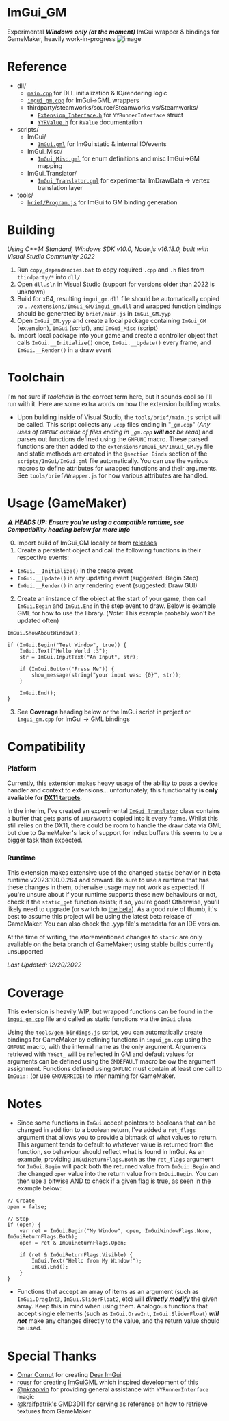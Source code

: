 # ImGui_GM
Experimental ***Windows only (at the moment)*** ImGui wrapper & bindings for GameMaker, heavily work-in-progress
![image](https://user-images.githubusercontent.com/6483989/208770256-e568fec4-e8ba-4239-82b6-97acbb7f2160.png)


# Reference
- dll/
  - [`main.cpp`](https://github.com/nommiin/ImGui_GM/blob/main/dll/main.cpp) for DLL initialization & IO/rendering logic
  - [`imgui_gm.cpp`](https://github.com/nommiin/ImGui_GM/blob/main/dll/imgui_gm.cpp) for ImGui->GML wrappers
  - thirdparty/steamworks/source/Steamworks_vs/Steamworks/
    - [`Extension_Interface.h`](https://github.com/YoYoGames/GMEXT-Steamworks/blob/main/source/Steamworks_vs/Steamworks/Extension_Interface.h) for `YYRunnerInterface` struct 
    - [`YYRValue.h`](https://github.com/YoYoGames/GMEXT-Steamworks/blob/main/source/Steamworks_vs/Steamworks/YYRValue.h) for `RValue` documentation 
- scripts/
  - ImGui/
    - [`ImGui.gml`](https://github.com/nommiin/ImGui_GM/blob/main/scripts/ImGui/ImGui.gml) for ImGui static & internal IO/events
  - ImGui_Misc/
    - [`ImGui_Misc.gml`](https://github.com/nommiin/ImGui_GM/blob/main/scripts/ImGui_Misc/ImGui_Misc.gml) for enum definitions and misc ImGui->GM mapping 
  - ImGui_Translator/
    - [`ImGui_Translator.gml`](https://github.com/nommiin/ImGui_GM/blob/main/scripts/ImGui_Translator/ImGui_Translator.gml) for experimental ImDrawData -> vertex translation layer 
- tools/
  - [`brief/Program.js`](https://github.com/nommiin/ImGui_GM/blob/main/tools/gen-bindings.js) for ImGui to GM binding generation

# Building
*Using C++14 Standard, Windows SDK v10.0, Node.js v16.18.0, built with Visual Studio Community 2022*

1. Run `copy_dependencies.bat` to copy required `.cpp` and `.h` files from `thirdparty/*` into `dll/`
2. Open `dll.sln` in Visual Studio (support for versions older than 2022 is unknown)
3. Build for x64, resulting `imgui_gm.dll` file should be automatically copied to `../extensions/ImGui_GM/imgui_gm.dll` and wrapped function bindings should be generated by `brief/main.js` in `ImGui_GM.yyp`
4. Open `ImGui_GM.yyp` and create a local package containing `ImGui_GM` (extension), `ImGui` (script), and `ImGui_Misc` (script)
5. Import local package into your game and create a controller object that calls `ImGui.__Initialize()` once, `ImGui.__Update()` every frame, and `ImGui.__Render()` in a draw event

# Toolchain
I'm not sure if *toolchain* is the correct term here, but it sounds cool so I'll run with it. Here are some extra words on how the extension building works.

- Upon building inside of Visual Studio, the `tools/brief/main.js` script will be called. This script collects any `.cpp` files ending in "`_gm.cpp`" (*Any uses of `GMFUNC` outside of files ending in `_gm.cpp` **will not** be read*) and parses out functions defined using the `GMFUNC` macro. These parsed functions are then added to the `extensions/ImGui_GM/ImGui_GM.yy` file and static methods are created in the `@section Binds` section of the `scripts/ImGui/ImGui.gml` file automatically. You can use the various macros to define attributes for wrapped functions and their arguments. See `tools/brief/Wrapper.js` for how various attributes are handled. 


# Usage (GameMaker)
***⚠️ HEADS UP: Ensure you're using a compatible runtime, see Compatibility heading below for more info***

0. Import build of ImGui_GM locally or from [releases](https://github.com/nommiin/ImGui_GM/releases/tag/build)
1. Create a persistent object and call the following functions in their respective events:
  - `ImGui.__Initialize()` in the create event
  - `ImGui.__Update()` in any updating event (suggested: Begin Step)
  - `ImGui.__Render()` in any rendering event (suggested: Draw GUI)
  
2. Create an instance of the object at the start of your game, then call `ImGui.Begin` and `ImGui.End` in the step event to draw. Below is example GML for how to use the library. (*Note:* This example probably won't be updated often)

```gml
ImGui.ShowAboutWindow();

if (ImGui.Begin("Test Window", true)) {
	ImGui.Text("Hello World :3");
	str = ImGui.InputText("An Input", str);
	
	if (ImGui.Button("Press Me")) {
		show_message(string("your input was: {0}", str));	
	}
	
	ImGui.End();
}
```

3. See **Coverage** heading below or the ImGui script in project or `imgui_gm.cpp` for ImGui -> GML bindings

# Compatibility
### Platform
Currently, this extension makes heavy usage of the ability to pass a device handler and context to extensions... unfortunately, this functionality **is only avaliable for [DX11 targets](https://manual.yoyogames.com/index.htm#t=GameMaker_Language%2FGML_Reference%2FOS_And_Compiler%2Fos_get_info.htm)**. 

In the interim, I've created an experimental [`ImGui_Translator`](https://github.com/nommiin/ImGui_GM/blob/main/scripts/ImGui_Translator/ImGui_Translator.gml) class contains a buffer that gets parts of `ImDrawData` copied into it every frame. Whilst this still relies on the DX11, there could be room to handle the draw data via GML but due to GameMaker's lack of support for index buffers this seems to be a bigger task than expected.

### Runtime
This extension makes extensive use of the changed `static` behavior in beta runtime v2023.100.0.264 and onward. Be sure to use a runtime that has these changes in them, otherwise usage may not work as expected. If you're unsure about if your runtime supports these new behaviours or not, check if the `static_get` function exists; if so, you're good! Otherwise, you'll likely need to upgrade (or switch to [the beta](https://gms.yoyogames.com/release-notes-runtime-NuBeta.html)). As a good rule of thumb, it's best to assume this project will be using the latest beta release of GameMaker. You can also check the .yyp file's metadata for an IDE version.

At the time of writing, the aforementioned changes to `static` are only avaliable on the beta branch of GameMaker; using stable builds currently unsupported

*Last Updated: 12/20/2022*

# Coverage
This extension is heavily WIP, but wrapped functions can be found in the [`imgui_gm.cpp`](https://github.com/nommiin/ImGui_GM/blob/main/dll/imgui_gm.cpp) file and called as static functions via the `ImGui` class

Using the [`tools/gen-bindings.js`](https://github.com/nommiin/ImGui_GM/blob/main/tools/gen-bindings.js) script, you can automatically create bindings for GameMaker by defining functions in `imgui_gm.cpp` using the `GMFUNC` macro, with the internal name as the only argument. Arguments retrieved with `YYGet_` will be reflected in GM and default values for arguments can be defined using the `GMDEFAULT` macro below the argument assignment. Functions defined using `GMFUNC` must contain at least one call to `ImGui::` (or use `GMOVERRIDE`) to infer naming for GameMaker.

# Notes
- Since some functions in `ImGui` accept pointers to booleans that can be changed in addition to a boolean return, I've added a `ret_flags` argument that allows you to provide a bitmask of what values to return. This argument tends to default to whatever value is returned from the function, so behaviour should reflect what is found in ImGui. As an example, providing `ImGuiReturnFlags.Both` as the `ret_flags` argument for `ImGui.Begin` will pack both the returned value from `ImGui::Begin` and the changed `open` value into the return value from `ImGui.Begin`. You can then use a bitwise AND to check if a given flag is true, as seen in the example below:
```
// Create
open = false;

// Step
if (open) {
    var ret = ImGui.Begin("My Window", open, ImGuiWindowFlags.None, ImGuiReturnFlags.Both);
    open = ret & ImGuiReturnFlags.Open;
	
    if (ret & ImGuiReturnFlags.Visible) {
        ImGui.Text("Hello from My Window!");
        ImGui.End();
    }
}
```

- Functions that accept an array of items as an argument (such as `ImGui.DragInt3`, `ImGui.SliderFloat2`, etc) will ***directly modify*** the given array. Keep this in mind when using them. Analogous functions that accept single elements (such as `ImGui.DrawInt`, `ImGui.SliderFloat`) ***will not*** make any changes directly to the value, and the return value should be used.

# Special Thanks
- [Omar Cornut](https://github.com/ocornut/) for creating [Dear ImGui](https://github.com/ocornut/imgui)
- [rousr](https://rou.sr/) for creating [ImGuiGML](https://imguigml.rou.sr/) which inspired development of this
- [@nkrapivin](https://github.com/nkrapivin) for providing general assistance with `YYRunnerInterface` magic
- [@kraifpatrik](https://github.com/blueburncz/GMD3D11)'s GMD3D11 for serving as reference on how to retrieve textures from GameMaker
